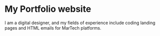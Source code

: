 # My Portfolio website
I am a digital designer, and my fields of experience include coding landing pages and HTML emails for MarTech platforms. 
